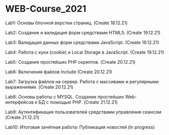 # WEB-Course_2021
Lab1: Основы блочной верстки страниц. (Create 18.12.21)

Lab2: Создание и валидация форм средствами HTML5. (Create 19.12.21)

Lab3: Валидация данных форм средствами JavaScript. (Create 19.12.21)

Lab4: Работа с куки (cookie) и Local Storage в JavaScript. (Create 19.12.21)

Lab5: Создание простейших PHP скриптов. (Create 20.12.21)

Lab6: Включения файлов Include (Create 20.12.21)

Lab7: Загрузка файлов на сервер. Работа с массивами и регулярными выражениями. (Create 20.12.21)

Lab8: Основы работы с MYSQL. Создание простейших Web-интерфейсов к БД с помощью РНР. (Create 21.12.21)

Lab9: Аутентификация пользователей средствами управления сеансом (Create 21.12.21)

Lab10: Итоговая зачётная работа: Публикация новостей (In progress)
